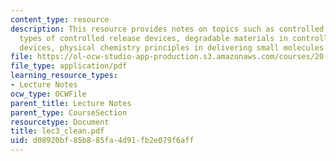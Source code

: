 ```yaml
---
content_type: resource
description: This resource provides notes on topics such as controlled release devices,
  types of controlled release devices, degradable materials in controlled release
  devices, physical chemistry principles in delivering small molecules vs. proteins.
file: https://ol-ocw-studio-app-production.s3.amazonaws.com/courses/20-462j-molecular-principles-of-biomaterials-spring-2006/d08920bf85b885fa4d91fb2e079f6aff_lec3_clean.pdf
file_type: application/pdf
learning_resource_types:
- Lecture Notes
ocw_type: OCWFile
parent_title: Lecture Notes
parent_type: CourseSection
resourcetype: Document
title: lec3_clean.pdf
uid: d08920bf-85b8-85fa-4d91-fb2e079f6aff
---
```

